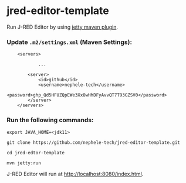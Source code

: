 # jred-editor-template

Run J-RED Editor by using [jetty maven plugin](https://wiki.eclipse.org/Jetty/Feature/Jetty_Maven_Plugin).

### Update `.m2/settings.xml` (Maven Settings):
```
	<servers>
  
    		...
  
		<server>
			<id>github</id>
			<username>nephele-tech</username>
			<password>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</password>
		</server>
	</servers>
```

### Run the following commands:
`export JAVA_HOME=<jdk11>`

`git clone https://github.com/nephele-tech/jred-editor-template.git`

`cd jred-edtor-template`

`mvn jetty:run`

J-RED Editor will run at [http://localhost:8080/index.html](http://localhost:8080/index.html).
